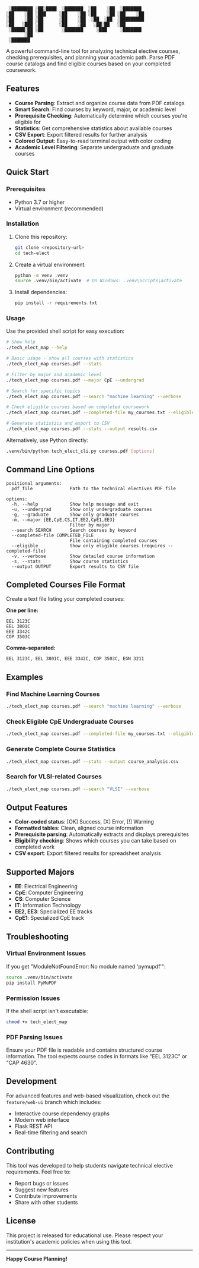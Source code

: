 ```


 ░████████ ░██░████  ░███████  ░██    ░██  ░███████
░██    ░██ ░███     ░██    ░██ ░██    ░██ ░██    ░██
░██    ░██ ░██      ░██    ░██  ░██  ░██  ░█████████
░██   ░███ ░██      ░██    ░██   ░██░██   ░██
 ░█████░██ ░██       ░███████     ░███     ░███████
       ░██
 ░███████

```

A powerful command-line tool for analyzing technical elective courses, checking prerequisites, and planning your academic path. Parse PDF course catalogs and find eligible courses based on your completed coursework.

## Features

- **Course Parsing**: Extract and organize course data from PDF catalogs
- **Smart Search**: Find courses by keyword, major, or academic level
- **Prerequisite Checking**: Automatically determine which courses you're eligible for
- **Statistics**: Get comprehensive statistics about available courses
- **CSV Export**: Export filtered results for further analysis
- **Colored Output**: Easy-to-read terminal output with color coding
- **Academic Level Filtering**: Separate undergraduate and graduate courses

## Quick Start

### Prerequisites

- Python 3.7 or higher
- Virtual environment (recommended)

### Installation

1. Clone this repository:

   ```bash
   git clone <repository-url>
   cd tech-elect
   ```

2. Create a virtual environment:

   ```bash
   python -m venv .venv
   source .venv/bin/activate  # On Windows: .venv\Scripts\activate
   ```

3. Install dependencies:

   ```bash
   pip install -r requirements.txt
   ```

### Usage

Use the provided shell script for easy execution:

```bash
# Show help
./tech_elect_map --help

# Basic usage - show all courses with statistics
./tech_elect_map courses.pdf --stats

# Filter by major and academic level
./tech_elect_map courses.pdf --major CpE --undergrad

# Search for specific topics
./tech_elect_map courses.pdf --search "machine learning" --verbose

# Check eligible courses based on completed coursework
./tech_elect_map courses.pdf --completed-file my_courses.txt --eligible

# Generate statistics and export to CSV
./tech_elect_map courses.pdf --stats --output results.csv
```

Alternatively, use Python directly:

```bash
.venv/bin/python tech_elect_cli.py courses.pdf [options]
```

## Command Line Options

```
positional arguments:
  pdf_file              Path to the technical electives PDF file

options:
  -h, --help            Show help message and exit
  -u, --undergrad       Show only undergraduate courses
  -g, --graduate        Show only graduate courses
  -m, --major {EE,CpE,CS,IT,EE2,CpE1,EE3}
                        Filter by major
  --search SEARCH       Search courses by keyword
  --completed-file COMPLETED_FILE
                        File containing completed courses
  --eligible            Show only eligible courses (requires --completed-file)
  -v, --verbose         Show detailed course information
  -s, --stats           Show course statistics
  --output OUTPUT       Export results to CSV file
```

## Completed Courses File Format

Create a text file listing your completed courses:

**One per line:**

```
EEL 3123C
EEL 3801C
EEE 3342C
COP 3503C
```

**Comma-separated:**

```
EEL 3123C, EEL 3801C, EEE 3342C, COP 3503C, EGN 3211
```

## Examples

### Find Machine Learning Courses

```bash
./tech_elect_map courses.pdf --search "machine learning" --verbose
```

### Check Eligible CpE Undergraduate Courses

```bash
./tech_elect_map courses.pdf --completed-file my_courses.txt --eligible --major CpE --undergrad
```

### Generate Complete Course Statistics

```bash
./tech_elect_map courses.pdf --stats --output course_analysis.csv
```

### Search for VLSI-related Courses

```bash
./tech_elect_map courses.pdf --search "VLSI" --verbose
```

## Output Features

- **Color-coded status**: [OK] Success, [X] Error, [!] Warning
- **Formatted tables**: Clean, aligned course information
- **Prerequisite parsing**: Automatically extracts and displays prerequisites
- **Eligibility checking**: Shows which courses you can take based on completed work
- **CSV export**: Export filtered results for spreadsheet analysis

## Supported Majors

- **EE**: Electrical Engineering
- **CpE**: Computer Engineering
- **CS**: Computer Science
- **IT**: Information Technology
- **EE2, EE3**: Specialized EE tracks
- **CpE1**: Specialized CpE track

## Troubleshooting

### Virtual Environment Issues

If you get "ModuleNotFoundError: No module named 'pymupdf'":

```bash
source .venv/bin/activate
pip install PyMuPDF
```

### Permission Issues

If the shell script isn't executable:

```bash
chmod +x tech_elect_map
```

### PDF Parsing Issues

Ensure your PDF file is readable and contains structured course information. The tool expects course codes in formats like "EEL 3123C" or "CAP 4630".

## Development

For advanced features and web-based visualization, check out the `feature/web-ui` branch which includes:

- Interactive course dependency graphs
- Modern web interface
- Flask REST API
- Real-time filtering and search

## Contributing

This tool was developed to help students navigate technical elective requirements. Feel free to:

- Report bugs or issues
- Suggest new features
- Contribute improvements
- Share with other students

## License

This project is released for educational use. Please respect your institution's academic policies when using this tool.

---

**Happy Course Planning!**
